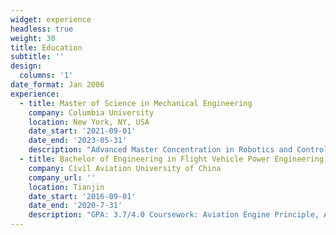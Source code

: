 ```yaml
---
widget: experience
headless: true
weight: 30
title: Education
subtitle: ''
design:
  columns: '1'
date_format: Jan 2006
experience:
  - title: Master of Science in Mechanical Engineering
    company: Columbia University
    location: New York, NY, USA
    date_start: '2021-09-01'
    date_end: '2023-05-31'
    description: "Advanced Master Concentration in Robotics and Control, GPA: 3.9/4.0 Coursework: Intro to Robotics, Robotics Studio (A+), Evolution Algorithm, Data Science, Robot Learning, Deep Learning (A+), Natural Language Processing, Reinforcement Learning (In progress)"
  - title: Bachelor of Engineering in Flight Vehicle Power Engineering, 
    company: Civil Aviation University of China
    company_url: ''
    location: Tianjin
    date_start: '2016-09-01'
    date_end: '2020-7-31'
    description: "GPA: 3.7/4.0 Coursework: Aviation Engine Principle, Aviation Engine Control, Aviation Engine Structure, Aviation Engine Emission, Dynamics of Aircraft"
---
```

